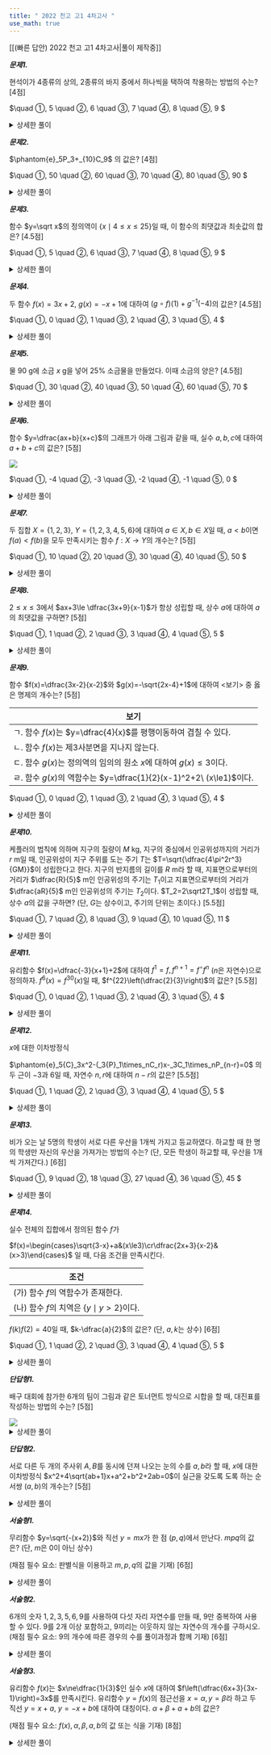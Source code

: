```yaml
---
title: " 2022 천고 고1 4차고사 "
use_math: true
---
```


[[(빠른 답안) 2022 천고 고1 4차고사|풀이 제작중]]

***문제1.***

현석이가 4종류의 상의, 2종류의 바지 중에서 하나씩을 택하여 착용하는 방법의 수는? [4점]

$\quad ①\, 5
\quad ②\, 6
\quad ③\, 7
\quad ④\, 8
\quad ⑤\, 9
$ 
<details> 
  <summary>상세한 풀이</summary> 
   <p><img src="/assets/.png"/></p>
 </details>


***문제2.***

$\phantom{e}_5P_3+_{10}C_9$ 의 값은? [4점]


$\quad ①\, 50
\quad ②\, 60
\quad ③\, 70
\quad ④\, 80
\quad ⑤\, 90
$ 
<details> 
  <summary>상세한 풀이</summary> 
   <p><img src="/assets/.png"/></p>
 </details>


***문제3.***

함수 $y=\sqrt x$의 정의역이 $\lbrace x\mid 4\le x\le25\rbrace$일 때, 이 함수의 최댓값과 최솟값의 합은? [4.5점]

$\quad ①\, 5
\quad ②\, 6
\quad ③\, 7
\quad ④\, 8
\quad ⑤\, 9
$ 
<details> 
  <summary>상세한 풀이</summary> 
   <p><img src="/assets/.png"/></p>
 </details>


***문제4.***

두 함수 $f(x)=3x+2$, $g(x)=-x+1$에 대하여 $(g\circ f)(1)+g^{-1}(-4)$의 값은? [4.5점]

$\quad ①\, 0
\quad ②\, 1
\quad ③\, 2
\quad ④\, 3
\quad ⑤\, 4
$ 
<details> 
  <summary>상세한 풀이</summary> 
   <p><img src="/assets/.png"/></p>
 </details>


***문제5.***

물 90 g에 소금 $x$ g을 넣어 25% 소금물을 만들었다. 이때 소금의 양은? [4.5점] 

$\quad ①\, 30
\quad ②\, 40
\quad ③\, 50
\quad ④\, 60
\quad ⑤\, 70
$ 
<details> 
  <summary>상세한 풀이</summary> 
   <p><img src="/assets/.png"/></p>
 </details>


***문제6.***

함수 $y=\dfrac{ax+b}{x+c}$의 그래프가 아래 그림과 같을 때, 실수 $a, b, c$에 대하여 $a+b+c$의 값은? [5점]

<img src="/assets/Pasted image 20231229004935.png"/>

$\quad ①\, -4
\quad ②\, -3
\quad ③\, -2
\quad ④\, -1
\quad ⑤\, 0
$ 
<details> 
  <summary>상세한 풀이</summary> 
   <p><img src="/assets/.png"/></p>
 </details>


***문제7.***

두 집합 $X=\lbrace 1, 2, 3\rbrace$, $Y=\lbrace 1, 2, 3, 4, 5, 6\rbrace$에 대하여 $a\in X, b\in X$일 때, $a<b$이면 $f(a)<f(b)$을 모두 만족시키는 함수 $f: X\rightarrow Y$의 개수는? [5점]

$\quad ①\, 10
\quad ②\, 20
\quad ③\, 30
\quad ④\, 40
\quad ⑤\, 50
$ 
<details> 
  <summary>상세한 풀이</summary> 
   <p><img src="/assets/.png"/></p>
 </details>


***문제8.***

$2\le x\le3$에서 $ax+3\le \dfrac{3x+9}{x-1}$가 항상 성립할 때, 상수 $a$에 대하여 $a$의 최댓값을 구하면? [5점] 

$\quad ①\, 1
\quad ②\, 2
\quad ③\, 3
\quad ④\, 4
\quad ⑤\, 5
$ 
<details> 
  <summary>상세한 풀이</summary> 
   <p><img src="/assets/.png"/></p>
 </details>


***문제9.***

함수 $f(x)=\dfrac{3x-2}{x-2}$와 $g(x)=-\sqrt{2x-4}+1$에 대하여 $<$보기$>$ 중 옳은 명제의 개수는? [5점]

|보기|
|-|
|ㄱ. 함수 $f(x)$는 $y=\dfrac{4}{x}$를 평행이동하여 겹칠 수 있다.|
|ㄴ. 함수 $f(x)$는 제3사분면을 지나지 않는다.|
|ㄷ. 함수 $g(x)$는 정의역의 임의의 원소 $x$에 대하여 $g(x)\le 3$이다.|
|ㄹ. 함수 $g(x)$의 역함수는 $y=\dfrac{1}{2}(x-1)^2+2\ (x\le1)$이다.|


$\quad ①\, 0
\quad ②\, 1
\quad ③\, 2
\quad ④\, 3
\quad ⑤\, 4
$ 
<details> 
  <summary>상세한 풀이</summary> 
   <p><img src="/assets/.png"/></p>
 </details>

***문제10.***

케플러의 법칙에 의하며 지구의 질량이 $M$ kg, 지구의 중심에서 인공위성까지의 거리가 $r$ m일 때, 인공위성이 지구 주위를 도는 주기 $T$는 $T=\sqrt{\dfrac{4\pi^2r^3}{GM}}$이 성립한다고 한다. 지구의 반지름의 길이를 $R$ m라 할 때, 지표면으로부터의 거리가 $\dfrac{R}{5}$ m인 인공위성의 주기는 $T_1$이고 지표면으로부터의 거리가 $\dfrac{aR}{5}$ m인 인공위성의 주기는 $T_2$이다. $T_2=2\sqrt2T_1$이 성립할 때, 상수 $a$의 값을 구하면? (단, $G$는 상수이고, 주기의 단위는 초이다.) [5.5점]

$\quad ①\, 7
\quad ②\, 8
\quad ③\, 9
\quad ④\, 10
\quad ⑤\, 11
$ 
<details> 
  <summary>상세한 풀이</summary> 
   <p><img src="/assets/.png"/></p>
 </details>


***문제11.***

유리함수 $f(x)=\dfrac{-3}{x+1}+2$에 대하여 $f^{1}=f, f^{n+1}=f^\circ f^n$ ($n$은 자연수)으로 정의하자. $f^6(x)=f^{30}(x)$일 때, $f^{22}\left(\dfrac{2}{3}\right)$의 값은? [5.5점]

$\quad ①\, 0
\quad ②\, 1
\quad ③\, 2
\quad ④\, 3
\quad ⑤\, 4
$ 
<details> 
  <summary>상세한 풀이</summary> 
   <p><img src="/assets/.png"/></p>
 </details>


***문제12.***

$x$에 대한 이차방정식 

$\phantom{e}_5{C}_3x^2-(_3{P}_1\times_nC_r)x-_3C_1\times_nP_{n-r}=0$ 의 두 근이 $-3$과 $6$일 때, 자연수 $n, r$에 대하여 $n-r$의 값은? [5.5점]

$\quad ①\, 1
\quad ②\, 2
\quad ③\, 3
\quad ④\, 4
\quad ⑤\, 5
$ 
<details> 
  <summary>상세한 풀이</summary> 
   <p><img src="/assets/.png"/></p>
 </details>


***문제13.***

비가 오는 날 5명의 학생이 서로 다른 우산을 1개씩 가지고 등교하였다. 하교할 때 한 명의 학생만 자신의 우산을 가져가는 방법의 수는? (단,  모든 학생이 하교할 때, 우산을 1개씩 가져간다.) [6점]

$\quad ①\, 9
\quad ②\, 18
\quad ③\, 27
\quad ④\, 36
\quad ⑤\, 45
$ 
<details> 
  <summary>상세한 풀이</summary> 
   <p><img src="/assets/.png"/></p>
 </details>


***문제14.***

실수 전체의 집합에서 정의된 함수 $f$가

$f(x)=\begin{cases}\sqrt{3-x}+a&(x\le3)\cr\dfrac{2x+3}{x-2}&(x>3)\end{cases}$ 일 때, 다음 조건을 만족시킨다.

|조건|
|-|
|(가) 함수 $f$의 역함수가 존재한다.|
|(나) 함수 $f$의 치역은 $\lbrace y\mid y>2\rbrace$이다.|

$f(k)f(2)=40$일 때, $k-\dfrac{a}{2}$의 값은? (단, $a, k$는 상수) [6점]

$\quad ①\, 1
\quad ②\, 2
\quad ③\, 3
\quad ④\, 4
\quad ⑤\, 5
$ 
<details> 
  <summary>상세한 풀이</summary> 
   <p><img src="/assets/.png"/></p>
 </details>


***단답형1.***

배구 대회에 참가한 6개의 팀이 그림과 같은 토너먼트 방식으로 시합을 할 때, 대진표를 작성하는 방법의 수는? [5점]

<img src="/assets/Pasted image 20231229174038.png"/>

<details> 
  <summary>상세한 풀이</summary> 
   <p><img src="/assets/.png"/></p>
</details>


***단답형2.***

서로 다른 두 개의 주사위 $A, B$를 동시에 던져 나오는 눈의 수를 $a, b$라 할 때, $x$에 대한 이차방정식 $x^2+4\sqrt{ab+1}x+a^2+b^2+2ab=0$이 실근을 갖도록 도록 하는 순서쌍 $(a, b)$의 개수는? [5점]

<details> 
  <summary>상세한 풀이</summary> 
   <p><img src="/assets/.png"/></p>
</details>


***서술형1.***

무리함수 $y=\sqrt{-(x+2)}$와 직선 $y=mx$가 한 점 $(p, q)$에서 만난다. $mpq$의 값은? (단, $m$은 $0$이 아닌 상수)

(채점 필수 요소: 판별식을 이용하고 $m, p, q$의 값을 기재) [6점]

<details> 
  <summary>상세한 풀이</summary> 
   <p><img src="/assets/.png"/></p>
</details>


***서술형2.***

6개의 숫자 $1, 2, 3, 5, 6, 9$를 사용하여 다섯 자리 자연수를 만들 때, 9만 중복하여 사용할  수 있다. 9를 2개 이상 포함하고, 9끼리는 이웃하지 않는 자연수의 개수를 구하시오. 
(채점 필수 요소: 9의 개수에 따른 경우의 수를 풀이과정과 함께 기재) [6점]
 
<details> 
  <summary>상세한 풀이</summary> 
   <p><img src="/assets/.png"/></p>
</details>


***서술형3.***

유리함수 $f(x)$는 $x\ne\dfrac{1}{3}$인 실수 $x$에 대하여 $f\left(\dfrac{6x+3}{3x-1}\right)=3x$를 만족시킨다. 유리함수 $y=f(x)$의 점근선을 $x=\alpha, y=\beta$라 하고 두 직선 $y=x+a$, $y=-x+b$에 대하여 대칭이다. $\alpha+\beta+a+b$의 값은? 

(채점 필수 요소: $f(x), \alpha, \beta, a, b$의 값 또는 식을 기재) [8점]

<details> 
  <summary>상세한 풀이</summary> 
   <p><img src="/assets/.png"/></p>
</details>


